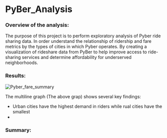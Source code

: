 # PyBer_Analysis

### Overview of the analysis:

The purpose of this project is to perform exploratory analysis of Pyber ride sharing data. In order understand the relationship of ridership and fare metrics by the types of cities in which Pyber operates. By creating a visualization of rideshare data from PyBer to help improve access to ride-sharing services and determine affordability for underserved neighborhoods.

### Results:
![Pyber_fare_summary](https://user-images.githubusercontent.com/105955544/179423365-b9ac3ddf-2341-4547-90c9-902560850d9d.png)

The multiline graph (The above grap) shows several key findings:

* Urban cities have the highest demand in riders while rual cities have the smallest
*



### Summary:

